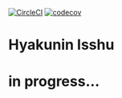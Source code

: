 [![CircleCI](https://circleci.com/gh/rei-m/web_hyakuninisshu.svg?style=svg)](https://circleci.com/gh/rei-m/web_hyakuninisshu)
[![codecov](https://codecov.io/gh/rei-m/web_hyakuninisshu/branch/master/graph/badge.svg)](https://codecov.io/gh/rei-m/web_hyakuninisshu)

Hyakunin Isshu
========

# in progress...
